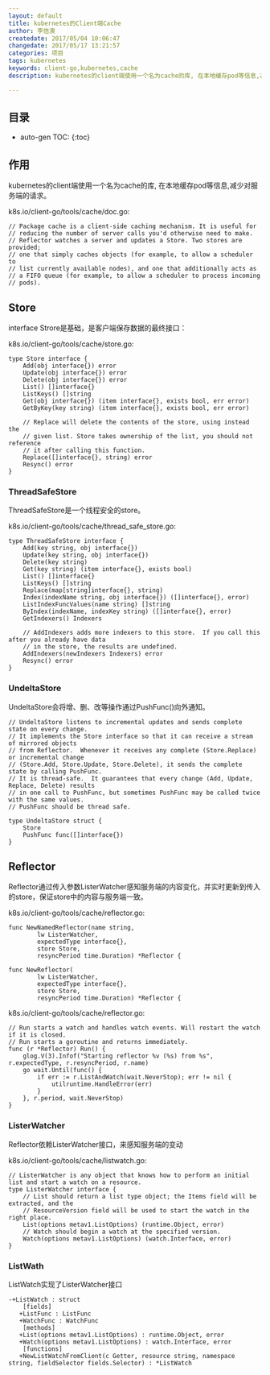 ```yaml
---
layout: default
title: kubernetes的Client端Cache
author: 李佶澳
createdate: 2017/05/04 10:06:47
changedate: 2017/05/17 13:21:57
categories: 项目
tags: kubernetes
keywords: client-go,kubernetes,cache
description: kubernetes的client端使用一个名为cache的库, 在本地缓存pod等信息,减少对服务端的请求。

---
```


## 目录
* auto-gen TOC:
{:toc}

## 作用

kubernetes的client端使用一个名为cache的库, 在本地缓存pod等信息,减少对服务端的请求。

k8s.io/client-go/tools/cache/doc.go:

	// Package cache is a client-side caching mechanism. It is useful for
	// reducing the number of server calls you'd otherwise need to make.
	// Reflector watches a server and updates a Store. Two stores are provided;
	// one that simply caches objects (for example, to allow a scheduler to
	// list currently available nodes), and one that additionally acts as
	// a FIFO queue (for example, to allow a scheduler to process incoming
	// pods).

## Store

interface Strore是基础，是客户端保存数据的最终接口：

k8s.io/client-go/tools/cache/store.go:

	type Store interface {
		Add(obj interface{}) error
		Update(obj interface{}) error
		Delete(obj interface{}) error
		List() []interface{}
		ListKeys() []string
		Get(obj interface{}) (item interface{}, exists bool, err error)
		GetByKey(key string) (item interface{}, exists bool, err error)

		// Replace will delete the contents of the store, using instead the
		// given list. Store takes ownership of the list, you should not reference
		// it after calling this function.
		Replace([]interface{}, string) error
		Resync() error
	}

### ThreadSafeStore 

ThreadSafeStore是一个线程安全的store。

k8s.io/client-go/tools/cache/thread_safe_store.go:

	type ThreadSafeStore interface {
		Add(key string, obj interface{})
		Update(key string, obj interface{})
		Delete(key string)
		Get(key string) (item interface{}, exists bool)
		List() []interface{}
		ListKeys() []string
		Replace(map[string]interface{}, string)
		Index(indexName string, obj interface{}) ([]interface{}, error)
		ListIndexFuncValues(name string) []string
		ByIndex(indexName, indexKey string) ([]interface{}, error)
		GetIndexers() Indexers

		// AddIndexers adds more indexers to this store.  If you call this after you already have data
		// in the store, the results are undefined.
		AddIndexers(newIndexers Indexers) error
		Resync() error
	}

### UndeltaStore

UndeltaStore会将增、删、改等操作通过PushFunc()向外通知。

	// UndeltaStore listens to incremental updates and sends complete state on every change.
	// It implements the Store interface so that it can receive a stream of mirrored objects
	// from Reflector.  Whenever it receives any complete (Store.Replace) or incremental change
	// (Store.Add, Store.Update, Store.Delete), it sends the complete state by calling PushFunc.
	// It is thread-safe.  It guarantees that every change (Add, Update, Replace, Delete) results
	// in one call to PushFunc, but sometimes PushFunc may be called twice with the same values.
	// PushFunc should be thread safe.
	
	type UndeltaStore struct {
		Store
		PushFunc func([]interface{})
	}

## Reflector

Reflector通过传入参数ListerWatcher感知服务端的内容变化，并实时更新到传入的store，保证store中的内容与服务端一致。

k8s.io/client-go/tools/cache/reflector.go:

	func NewNamedReflector(name string, 
			lw ListerWatcher, 
			expectedType interface{}, 
			store Store, 
			resyncPeriod time.Duration) *Reflector {

	func NewReflector(
			lw ListerWatcher, 
			expectedType interface{}, 
			store Store, 
			resyncPeriod time.Duration) *Reflector {

k8s.io/client-go/tools/cache/reflector.go:

	// Run starts a watch and handles watch events. Will restart the watch if it is closed.
	// Run starts a goroutine and returns immediately.
	func (r *Reflector) Run() {
		glog.V(3).Infof("Starting reflector %v (%s) from %s", r.expectedType, r.resyncPeriod, r.name)
		go wait.Until(func() {
			if err := r.ListAndWatch(wait.NeverStop); err != nil {
				utilruntime.HandleError(err)
			}
		}, r.period, wait.NeverStop)
	}

### ListerWatcher

Reflector依赖ListerWatcher接口，来感知服务端的变动

k8s.io/client-go/tools/cache/listwatch.go:

	// ListerWatcher is any object that knows how to perform an initial list and start a watch on a resource.
	type ListerWatcher interface {
		// List should return a list type object; the Items field will be extracted, and the
		// ResourceVersion field will be used to start the watch in the right place.
		List(options metav1.ListOptions) (runtime.Object, error)
		// Watch should begin a watch at the specified version.
		Watch(options metav1.ListOptions) (watch.Interface, error)
	}

### ListWath

ListWatch实现了ListerWatcher接口

	-+ListWatch : struct
	    [fields]
	   +ListFunc : ListFunc
	   +WatchFunc : WatchFunc
	    [methods]
	   +List(options metav1.ListOptions) : runtime.Object, error
	   +Watch(options metav1.ListOptions) : watch.Interface, error
	    [functions]
	   +NewListWatchFromClient(c Getter, resource string, namespace string, fieldSelector fields.Selector) : *ListWatch

